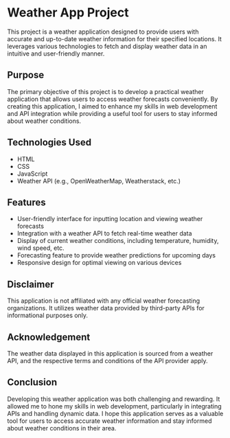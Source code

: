 # Weather App Project

This project is a weather application designed to provide users with accurate and up-to-date weather information for their specified locations. It leverages various technologies to fetch and display weather data in an intuitive and user-friendly manner.

## Purpose
The primary objective of this project is to develop a practical weather application that allows users to access weather forecasts conveniently. By creating this application, I aimed to enhance my skills in web development and API integration while providing a useful tool for users to stay informed about weather conditions.

## Technologies Used
- HTML
- CSS
- JavaScript
- Weather API (e.g., OpenWeatherMap, Weatherstack, etc.)

## Features
- User-friendly interface for inputting location and viewing weather forecasts
- Integration with a weather API to fetch real-time weather data
- Display of current weather conditions, including temperature, humidity, wind speed, etc.
- Forecasting feature to provide weather predictions for upcoming days
- Responsive design for optimal viewing on various devices
## Disclaimer
This application is not affiliated with any official weather forecasting organizations. It utilizes weather data provided by third-party APIs for informational purposes only.

## Acknowledgement
The weather data displayed in this application is sourced from a weather API, and the respective terms and conditions of the API provider apply.

## Conclusion
Developing this weather application was both challenging and rewarding. It allowed me to hone my skills in web development, particularly in integrating APIs and handling dynamic data. I hope this application serves as a valuable tool for users to access accurate weather information and stay informed about weather conditions in their area.
